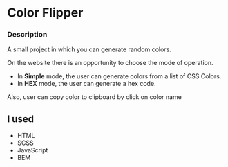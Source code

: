 # Color Flipper

### Description

A small project in which you can generate random colors.

On the website there is an opportunity to choose the mode of operation. 

- In **Simple** mode, the user can generate colors from a list of CSS Colors.
- In **HEX** mode, the user can generate a hex code.

Also, user can copy color to clipboard by click on color name


## I used

- HTML
- SCSS
- JavaScript
- BEM